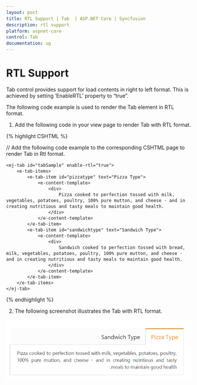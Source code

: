 ```yaml
---
layout: post
title: RTL Support | Tab  | ASP.NET Core | Syncfusion
description: rtl support
platform: aspnet-core
control: Tab 
documentation: ug
---
```


# RTL Support

Tab control provides support for load contents in right to left format. This is achieved by setting ‘EnableRTL’ property to “true”.

The following code example is used to render the Tab element in RTL format. 

1. Add the following code in your view page to render Tab with RTL format.

{% highlight CSHTML %}

// Add the following code example to the corresponding CSHTML page to render Tab in Rtl format.
<div style="width: 500px">

    <ej-tab id="tabSample" enable-rtl="true">
        <e-tab-items>
            <e-tab-item id="pizzatype" text="Pizza Type">
                <e-content-template>
                    <div>
                        Pizza cooked to perfection tossed with milk, vegetables, potatoes, poultry, 100% pure mutton, and cheese - and in creating nutritious and tasty meals to maintain good health.
                    </div>
                </e-content-template>
            </e-tab-item>
            <e-tab-item id="sandwichtype" text="Sandwich Type">
                <e-content-template>
                    <div>
                        Sandwich cooked to perfection tossed with bread, milk, vegetables, potatoes, poultry, 100% pure mutton, and cheese - and in creating nutritious and tasty meals to maintain good health.
                    </div>
                </e-content-template>
            </e-tab-item>
        </e-tab-items>
    </ej-tab>

</div>

{% endhighlight %}

2. The following screenshot illustrates the Tab with RTL format.

![](RTL-Support_images/RTL-Support_img1.png)